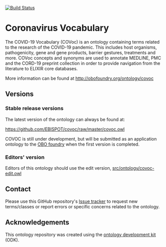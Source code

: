 [![Build Status](https://travis-ci.org/github/EBISPOT/covoc.svg?branch=master)](https://travis-ci.org/github/EBISPOT/covoc)
<!--[![DOI](https://zenodo.org/badge/13996/EBISPOT/covoc.svg)](https://zenodo.org/badge/latestdoi/13996/EBISPOT/covoc)-->

# Coronavirus Vocabulary

The COVID-19 Vocabulary (COVoc) is an ontology containing terms related to the research of the COVID-19 pandemic. This includes host organisms, pathogenicity, gene and gene products, barrier gestures, treatments and more. COVoc concepts and synonyms are used to annotate MEDLINE, PMC and the CORD-19 preprint collection in order to provide navigation from the literature to ELIXIR core databases.

More information can be found at http://obofoundry.org/ontology/covoc

## Versions

### Stable release versions

The latest version of the ontology can always be found at:

https://github.com/EBISPOT/covoc/raw/master/covoc.owl

COVOC is still under development, but will be submitted as an application ontology to the [OBO foundry](http://obofoundry.org/) when the first version is completed.

### Editors' version

Editors of this ontology should use the edit version, [src/ontology/covoc-edit.owl](src/ontology/covoc-edit.owl)

## Contact

Please use this GitHub repository's [Issue tracker](https://github.com/EBISPOT/covoc/issues) to request new terms/classes or report errors or specific concerns related to the ontology.

## Acknowledgements

This ontology repository was created using the [ontology development kit](https://github.com/INCATools/ontology-development-kit) (ODK).
